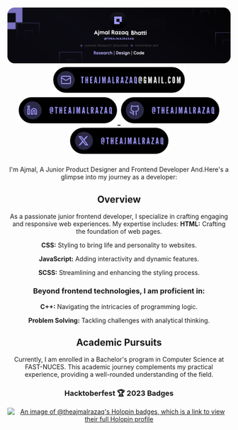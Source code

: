 <h1 align="center">
	<img src="/git.svg"/>
	 <a href="mailto:theajmalrazaq@gmail.com" target="blank"><img src="email.svg" width="300px"/> </a>
	 <a href="https://www.linkedin.com/in/theajmalrazaq/"><img src="link.svg" width="225px"/> </a>
	 <a href="https;//github.com/theajmalrazaq"><img src="gitx.svg" width="225px"/> </a>
	 <a href="https://x.com/theajmalrazaq"><img src="x.svg" width="225px"/> </a>
</h1>
 





	
<div align="center">

I'm Ajmal, A Junior Product Designer and Frontend Developer And.Here's a glimpse into my journey as a developer:

## Overview

As a passionate junior frontend developer, I specialize in crafting engaging and responsive web experiences. My expertise includes:
**HTML:** Crafting the foundation of web pages.

**CSS:** Styling to bring life and personality to websites.

**JavaScript:** Adding interactivity and dynamic features.

**SCSS:** Streamlining and enhancing the styling process.




### Beyond frontend technologies, I am proficient in:

**C++:** Navigating the intricacies of programming logic.

**Problem Solving:** Tackling challenges with analytical thinking.

## Academic Pursuits

Currently, I am enrolled in a Bachelor's program in Computer Science at FAST-NUCES. This academic journey complements my practical experience, providing a well-rounded understanding of the field.

 
<h3>Hacktoberfest 🏆 2023 Badges</h3>
	
[![An image of @theajmalrazaq's Holopin badges, which is a link to view their full Holopin profile](https://holopin.me/theajmalrazaq)](https://holopin.io/@theajmalrazaq)

</div>
